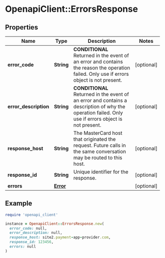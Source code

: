 # OpenapiClient::ErrorsResponse

## Properties

| Name | Type | Description | Notes |
| ---- | ---- | ----------- | ----- |
| **error_code** | **String** | **CONDITIONAL** Returned in the event of an error and contains the reason the operation failed. Only use if errors object is not present.  | [optional] |
| **error_description** | **String** | **CONDITIONAL** Returned in the event of an error and contains a description of why the operation failed. Only use if errors object is not present.  | [optional] |
| **response_host** | **String** | The MasterCard host that originated the request. Future calls in the same conversation may be routed to this host.  | [optional] |
| **response_id** | **String** | Unique identifier for the response.  | [optional] |
| **errors** | [**Error**](Error.md) |  | [optional] |

## Example

```ruby
require 'openapi_client'

instance = OpenapiClient::ErrorsResponse.new(
  error_code: null,
  error_description: null,
  response_host: site2.payment-app-provider.com,
  response_id: 123456,
  errors: null
)
```

